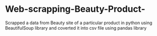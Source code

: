 # Web-scrapping-Beauty-Product-
Scrapped a data from Beauty site of a particular product in python using BeautifulSoup library and coverted it into csv file using pandas library
